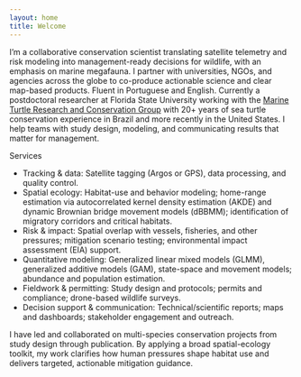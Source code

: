 ```yaml
---
layout: home
title: Welcome
---
```


I’m a collaborative conservation scientist translating satellite telemetry and risk modeling into management-ready decisions for wildlife, with an emphasis on marine megafauna. I partner with universities, NGOs, and agencies across the globe to co-produce actionable science and clear map-based products. Fluent in Portuguese and English. Currently a postdoctoral researcher at Florida State University working with the [Marine Turtle Research and Conservation Group](https://marineturtleresearch.com) with 20+ years of sea turtle conservation experience in Brazil and more recently in the United States. I help teams with study design, modeling, and communicating results that matter for management.

Services
- Tracking & data: Satellite tagging (Argos or GPS), data processing, and quality control.
- Spatial ecology: Habitat-use and behavior modeling; home-range estimation via autocorrelated kernel density estimation (AKDE) and dynamic Brownian bridge movement models (dBBMM); identification of migratory corridors and critical habitats.
- Risk & impact: Spatial overlap with vessels, fisheries, and other pressures; mitigation scenario testing; environmental impact assessment (EIA) support.
- Quantitative modeling: Generalized linear mixed models (GLMM), generalized additive models (GAM), state-space and movement models; abundance and population estimation.
- Fieldwork & permitting: Study design and protocols; permits and compliance; drone-based wildlife surveys.
- Decision support & communication: Technical/scientific reports; maps and dashboards; stakeholder engagement and outreach.

  
I have led and collaborated on multi-species conservation projects from study design through publication. By applying a broad spatial-ecology toolkit, my work clarifies how human pressures shape habitat use and delivers targeted, actionable mitigation guidance.

